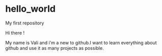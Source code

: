 # hello_world
My first repository

Hi there !

My name is Vali and i'm a new to github.I want to learn everything about github and use it as many projects as possible.
